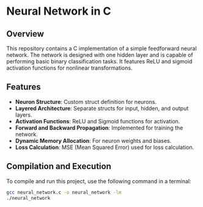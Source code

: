 # Neural Network in C

## Overview
This repository contains a C implementation of a simple feedforward neural network. The network is designed with one hidden layer and is capable of performing basic binary classification tasks. It features ReLU and sigmoid activation functions for nonlinear transformations.

## Features
- **Neuron Structure**: Custom struct definition for neurons.
- **Layered Architecture**: Separate structs for input, hidden, and output layers.
- **Activation Functions**: ReLU and Sigmoid functions for activation.
- **Forward and Backward Propagation**: Implemented for training the network.
- **Dynamic Memory Allocation**: For neuron weights and biases.
- **Loss Calculation**: MSE (Mean Squared Error) used for loss calculation.

## Compilation and Execution
To compile and run this project, use the following command in a terminal:
```bash
gcc neural_network.c -o neural_network -lm
./neural_network
